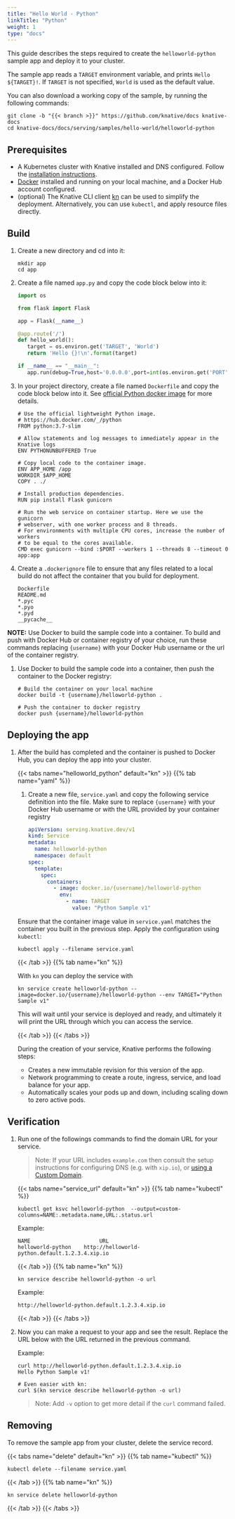 ```yaml
---
title: "Hello World - Python"
linkTitle: "Python"
weight: 1
type: "docs"
---
```


This guide describes the steps required to create the `helloworld-python` sample
app and deploy it to your cluster.

The sample app reads a `TARGET` environment variable, and prints
`Hello ${TARGET}!`. If `TARGET` is not specified, `World` is used as the default
value.

You can also download a working copy of the sample, by running the following
commands:

```shell
git clone -b "{{< branch >}}" https://github.com/knative/docs knative-docs
cd knative-docs/docs/serving/samples/hello-world/helloworld-python
```

## Prerequisites

- A Kubernetes cluster with Knative installed and DNS configured. Follow the
  [installation instructions](../../../../install/README.md).
- [Docker](https://www.docker.com) installed and running on your local machine,
  and a Docker Hub account configured.
- (optional) The Knative CLI client
  [kn](https://github.com/knative/client/releases) can be used to simplify the
  deployment. Alternatively, you can use `kubectl`, and apply resource files
  directly.

## Build

1. Create a new directory and cd into it:

   ```shell
   mkdir app
   cd app
   ```

1. Create a file named `app.py` and copy the code block below into it:

   ```python
   import os

   from flask import Flask

   app = Flask(__name__)

   @app.route('/')
   def hello_world():
      target = os.environ.get('TARGET', 'World')
      return 'Hello {}!\n'.format(target)

   if __name__ == "__main__":
      app.run(debug=True,host='0.0.0.0',port=int(os.environ.get('PORT', 8080)))

   ```

1. In your project directory, create a file named `Dockerfile` and copy the code
   block below into it. See
   [official Python docker image](https://hub.docker.com/_/python/) for more
   details.

   ```docker
   # Use the official lightweight Python image.
   # https://hub.docker.com/_/python
   FROM python:3.7-slim

   # Allow statements and log messages to immediately appear in the Knative logs
   ENV PYTHONUNBUFFERED True

   # Copy local code to the container image.
   ENV APP_HOME /app
   WORKDIR $APP_HOME
   COPY . ./

   # Install production dependencies.
   RUN pip install Flask gunicorn

   # Run the web service on container startup. Here we use the gunicorn
   # webserver, with one worker process and 8 threads.
   # For environments with multiple CPU cores, increase the number of workers
   # to be equal to the cores available.
   CMD exec gunicorn --bind :$PORT --workers 1 --threads 8 --timeout 0 app:app
   ```

1. Create a `.dockerignore` file to ensure that any files related to a local
   build do not affect the container that you build for deployment.

   ```ignore
   Dockerfile
   README.md
   *.pyc
   *.pyo
   *.pyd
   __pycache__
   ```

  **NOTE:** Use Docker to build the sample code into a container. To build and
  push with Docker Hub or container registry of your choice, run these commands replacing `{username}` with your Docker Hub username or the url of the container registry.

1. Use Docker to build the sample code into a container, then push the container
   to the Docker registry:

   ```shell
   # Build the container on your local machine
   docker build -t {username}/helloworld-python .

   # Push the container to docker registry
   docker push {username}/helloworld-python
   ```

## Deploying the app

1. After the build has completed and the container is pushed to Docker Hub, you
   can deploy the app into your cluster.

   {{< tabs name="helloworld_python" default="kn" >}} {{% tab name="yaml" %}}

   1. Create a new file, `service.yaml` and copy the following service
      definition into the file. Make sure to replace `{username}` with your
      Docker Hub username or with the URL provided by your container registry

      ```yaml
      apiVersion: serving.knative.dev/v1
      kind: Service
      metadata:
        name: helloworld-python
        namespace: default
      spec:
        template:
          spec:
            containers:
              - image: docker.io/{username}/helloworld-python
                env:
                  - name: TARGET
                    value: "Python Sample v1"
      ```

   Ensure that the container image value in `service.yaml` matches the container
   you built in the previous step. Apply the configuration using `kubectl`:

   ```shell
   kubectl apply --filename service.yaml
   ```

   {{< /tab >}} {{% tab name="kn" %}}

   With `kn` you can deploy the service with

   ```shell
   kn service create helloworld-python --image=docker.io/{username}/helloworld-python --env TARGET="Python Sample v1"
   ```

   This will wait until your service is deployed and ready, and ultimately it
   will print the URL through which you can access the service.

   {{< /tab >}} {{< /tabs >}}

   During the creation of your service, Knative performs the following steps:

   - Creates a new immutable revision for this version of the app.
   - Network programming to create a route, ingress, service, and load balance
     for your app.
   - Automatically scales your pods up and down, including scaling down to zero
     active pods.

## Verification

1. Run one of the followings commands to find the domain URL for your service.
   > Note: If your URL includes `example.com` then consult the setup instructions for
   > configuring DNS (e.g. with `xip.io`), or [using a Custom Domain](../serving/using-a-custom-domain.md).

   {{< tabs name="service_url" default="kn" >}} {{% tab name="kubectl" %}}

   ```shell
   kubectl get ksvc helloworld-python  --output=custom-columns=NAME:.metadata.name,URL:.status.url
   ```

   Example:

   ```shell
   NAME                      URL
   helloworld-python    http://helloworld-python.default.1.2.3.4.xip.io
   ```

   {{< /tab >}} {{% tab name="kn" %}}

   ```shell
   kn service describe helloworld-python -o url
   ```

   Example:

   ```shell
   http://helloworld-python.default.1.2.3.4.xip.io
   ```

   {{< /tab >}} {{< /tabs >}}

1. Now you can make a request to your app and see the result. Replace the URL
   below with the URL returned in the previous command.

   Example:

   ```shell
   curl http://helloworld-python.default.1.2.3.4.xip.io
   Hello Python Sample v1!

   # Even easier with kn:
   curl $(kn service describe helloworld-python -o url)
   ```

   > Note: Add `-v` option to get more detail if the `curl` command failed.

## Removing

To remove the sample app from your cluster, delete the service record.

{{< tabs name="delete" default="kn" >}} {{% tab name="kubectl" %}}

```shell
kubectl delete --filename service.yaml
```

{{< /tab >}} {{% tab name="kn" %}}

```shell
kn service delete helloworld-python
```

{{< /tab >}} {{< /tabs >}}
